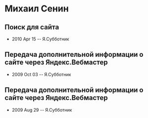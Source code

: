 # Михаил Сенин

## Поиск для сайта
- 2010 Apr 15 -- Я.Субботник    
## Передача дополнительной информации о сайте через Яндекс.Вебмастер
- 2009 Oct 03 -- Я.Субботник    
## Передача дополнительной информации о сайте через Яндекс.Вебмастер 
- 2009 Aug 29 -- Я.Субботник    
